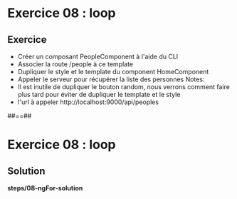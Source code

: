 <!-- .slide: class="exercice" -->
# Exercice 08 : loop
## Exercice<br>

- Créer un composant PeopleComponent à l'aide du CLI
- Associer la route /people à ce template
- Dupliquer le style et le template du component HomeComponent
- Appeler le serveur pour récupérer la liste des personnes
Notes:
- Il est inutile de dupliquer le bouton random, nous verrons comment faire plus tard pour éviter de dupliquer le template et le style
- l'url à appeler http://localhost:9000/api/peoples

##==##

<!-- .slide: class="exercice full-center" -->
# Exercice 08 : loop
## Solution
<b>steps/08-ngFor-solution</b>
